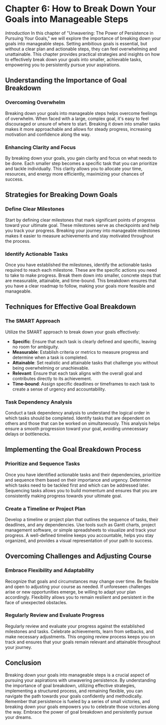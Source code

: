 Chapter 6: How to Break Down Your Goals into Manageable Steps
=============================================================

*Introduction* In this chapter of "Unwavering: The Power of Persistence in Pursuing Your Goals," we will explore the importance of breaking down your goals into manageable steps. Setting ambitious goals is essential, but without a clear plan and actionable steps, they can feel overwhelming and unattainable. This chapter provides practical strategies and insights on how to effectively break down your goals into smaller, achievable tasks, empowering you to persistently pursue your aspirations.

Understanding the Importance of Goal Breakdown
----------------------------------------------

### Overcoming Overwhelm

Breaking down your goals into manageable steps helps overcome feelings of overwhelm. When faced with a large, complex goal, it's easy to feel discouraged or unsure of where to start. Breaking it down into smaller tasks makes it more approachable and allows for steady progress, increasing motivation and confidence along the way.

### Enhancing Clarity and Focus

By breaking down your goals, you gain clarity and focus on what needs to be done. Each smaller step becomes a specific task that you can prioritize and tackle individually. This clarity allows you to allocate your time, resources, and energy more efficiently, maximizing your chances of success.

Strategies for Breaking Down Goals
----------------------------------

### Define Clear Milestones

Start by defining clear milestones that mark significant points of progress toward your ultimate goal. These milestones serve as checkpoints and help you track your progress. Breaking your journey into manageable milestones makes it easier to measure achievements and stay motivated throughout the process.

### Identify Actionable Tasks

Once you have established the milestones, identify the actionable tasks required to reach each milestone. These are the specific actions you need to take to make progress. Break them down into smaller, concrete steps that are measurable, attainable, and time-bound. This breakdown ensures that you have a clear roadmap to follow, making your goals more feasible and manageable.

Techniques for Effective Goal Breakdown
---------------------------------------

### The SMART Approach

Utilize the SMART approach to break down your goals effectively:

* **Specific**: Ensure that each task is clearly defined and specific, leaving no room for ambiguity.
* **Measurable**: Establish criteria or metrics to measure progress and determine when a task is completed.
* **Attainable**: Set realistic and attainable tasks that challenge you without being overwhelming or unachievable.
* **Relevant**: Ensure that each task aligns with the overall goal and contributes directly to its achievement.
* **Time-bound**: Assign specific deadlines or timeframes to each task to create a sense of urgency and accountability.

### Task Dependency Analysis

Conduct a task dependency analysis to understand the logical order in which tasks should be completed. Identify tasks that are dependent on others and those that can be worked on simultaneously. This analysis helps ensure a smooth progression toward your goal, avoiding unnecessary delays or bottlenecks.

Implementing the Goal Breakdown Process
---------------------------------------

### Prioritize and Sequence Tasks

Once you have identified actionable tasks and their dependencies, prioritize and sequence them based on their importance and urgency. Determine which tasks need to be tackled first and which can be addressed later. Sequencing tasks allows you to build momentum and ensures that you are consistently making progress towards your ultimate goal.

### Create a Timeline or Project Plan

Develop a timeline or project plan that outlines the sequence of tasks, their deadlines, and any dependencies. Use tools such as Gantt charts, project management software, or simple spreadsheets to visualize and track your progress. A well-defined timeline keeps you accountable, helps you stay organized, and provides a visual representation of your path to success.

Overcoming Challenges and Adjusting Course
------------------------------------------

### Embrace Flexibility and Adaptability

Recognize that goals and circumstances may change over time. Be flexible and open to adjusting your course as needed. If unforeseen challenges arise or new opportunities emerge, be willing to adapt your plan accordingly. Flexibility allows you to remain resilient and persistent in the face of unexpected obstacles.

### Regularly Review and Evaluate Progress

Regularly review and evaluate your progress against the established milestones and tasks. Celebrate achievements, learn from setbacks, and make necessary adjustments. This ongoing review process keeps you on track and ensures that your goals remain relevant and attainable throughout your journey.

Conclusion
----------

Breaking down your goals into manageable steps is a crucial aspect of pursuing your aspirations with unwavering persistence. By understanding the importance of goal breakdown, utilizing effective strategies, implementing a structured process, and remaining flexible, you can navigate the path towards your goals confidently and methodically. Remember that persistence is fueled by a series of small victories, and breaking down your goals empowers you to celebrate those victories along the way. Embrace the power of goal breakdown and persistently pursue your dreams.

